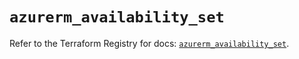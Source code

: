 # `azurerm_availability_set`

Refer to the Terraform Registry for docs: [`azurerm_availability_set`](https://registry.terraform.io/providers/hashicorp/azurerm/3.108.0/docs/resources/availability_set).
